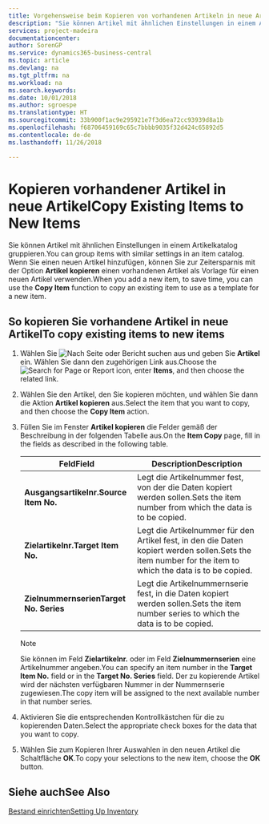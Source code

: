 ```yaml
---
title: Vorgehensweise beim Kopieren von vorhandenen Artikeln in neue Artikel
description: "Sie können Artikel mit ähnlichen Einstellungen in einem Artikelkatalog gruppieren. Wenn Sie einen neuen Artikel hinzufügen, können Sie zur Zeitersparnis mit der Option **Artikel kopieren** einen vorhandenen Artikel als Vorlage für einen neuen Artikel verwenden."
services: project-madeira
documentationcenter: 
author: SorenGP
ms.service: dynamics365-business-central
ms.topic: article
ms.devlang: na
ms.tgt_pltfrm: na
ms.workload: na
ms.search.keywords: 
ms.date: 10/01/2018
ms.author: sgroespe
ms.translationtype: HT
ms.sourcegitcommit: 33b900f1ac9e295921e7f3d6ea72cc93939d8a1b
ms.openlocfilehash: f68706459169c65c7bbbb9035f32d424c65892d5
ms.contentlocale: de-de
ms.lasthandoff: 11/26/2018

---
```

# <a name="copy-existing-items-to-new-items"></a><span data-ttu-id="e6e48-104">Kopieren vorhandener Artikel in neue Artikel</span><span class="sxs-lookup"><span data-stu-id="e6e48-104">Copy Existing Items to New Items</span></span>
<span data-ttu-id="e6e48-105">Sie können Artikel mit ähnlichen Einstellungen in einem Artikelkatalog gruppieren.</span><span class="sxs-lookup"><span data-stu-id="e6e48-105">You can group items with similar settings in an item catalog.</span></span> <span data-ttu-id="e6e48-106">Wenn Sie einen neuen Artikel hinzufügen, können Sie zur Zeitersparnis mit der Option **Artikel kopieren** einen vorhandenen Artikel als Vorlage für einen neuen Artikel verwenden.</span><span class="sxs-lookup"><span data-stu-id="e6e48-106">When you add a new item, to save time, you can use the **Copy Item** function to copy an existing item to use as a template for a new item.</span></span>  

## <a name="to-copy-existing-items-to-new-items"></a><span data-ttu-id="e6e48-107">So kopieren Sie vorhandene Artikel in neue Artikel</span><span class="sxs-lookup"><span data-stu-id="e6e48-107">To copy existing items to new items</span></span>  

1.  <span data-ttu-id="e6e48-108">Wählen Sie ![Nach Seite oder Bericht suchen](../../media/ui-search/search_small.png "Symbol nach Seite oder Bericht suchen") aus und geben Sie **Artikel** ein. Wählen Sie dann den zugehörigen Link aus.</span><span class="sxs-lookup"><span data-stu-id="e6e48-108">Choose the ![Search for Page or Report](../../media/ui-search/search_small.png "Search for Page or Report icon") icon, enter **Items**, and then choose the related link.</span></span>  
2.  <span data-ttu-id="e6e48-109">Wählen Sie den Artikel, den Sie kopieren möchten, und wählen Sie dann die Aktion **Artikel kopieren** aus.</span><span class="sxs-lookup"><span data-stu-id="e6e48-109">Select the item that you want to copy, and then choose the **Copy Item** action.</span></span>  
3.  <span data-ttu-id="e6e48-110">Füllen Sie im Fenster **Artikel kopieren** die Felder gemäß der Beschreibung in der folgenden Tabelle aus.</span><span class="sxs-lookup"><span data-stu-id="e6e48-110">On the **Item Copy** page, fill in the fields as described in the following table.</span></span>  

    |<span data-ttu-id="e6e48-111">Feld</span><span class="sxs-lookup"><span data-stu-id="e6e48-111">Field</span></span>|<span data-ttu-id="e6e48-112">Description</span><span class="sxs-lookup"><span data-stu-id="e6e48-112">Description</span></span>|  
    |---------------------------------|---------------------------------------|  
    |<span data-ttu-id="e6e48-113">**Ausgangsartikelnr.**</span><span class="sxs-lookup"><span data-stu-id="e6e48-113">**Source Item No.**</span></span>|<span data-ttu-id="e6e48-114">Legt die Artikelnummer fest, von der die Daten kopiert werden sollen.</span><span class="sxs-lookup"><span data-stu-id="e6e48-114">Sets the item number from which the data is to be copied.</span></span>|  
    |<span data-ttu-id="e6e48-115">**Zielartikelnr.**</span><span class="sxs-lookup"><span data-stu-id="e6e48-115">**Target Item No.**</span></span>|<span data-ttu-id="e6e48-116">Legt die Artikelnummer für den Artikel fest, in den die Daten kopiert werden sollen.</span><span class="sxs-lookup"><span data-stu-id="e6e48-116">Sets the item number for the item to which the data is to be copied.</span></span>|  
    |<span data-ttu-id="e6e48-117">**Zielnummernserien**</span><span class="sxs-lookup"><span data-stu-id="e6e48-117">**Target No. Series**</span></span>|<span data-ttu-id="e6e48-118">Legt die Artikelnummernserie fest, in die Daten kopiert werden sollen.</span><span class="sxs-lookup"><span data-stu-id="e6e48-118">Sets the item number series to which the data is to be copied.</span></span>|  

    > [!NOTE]  
    >  <span data-ttu-id="e6e48-119">Sie können im Feld **Zielartikelnr.** oder im Feld **Zielnummernserien** eine Artikelnummer angeben.</span><span class="sxs-lookup"><span data-stu-id="e6e48-119">You can specify an item number in the **Target Item No.** field or in the **Target No. Series** field.</span></span> <span data-ttu-id="e6e48-120">Der zu kopierende Artikel wird der nächsten verfügbaren Nummer in der Nummernserie zugewiesen.</span><span class="sxs-lookup"><span data-stu-id="e6e48-120">The copy item will be assigned to the next available number in that number series.</span></span>  

4.  <span data-ttu-id="e6e48-121">Aktivieren Sie die entsprechenden Kontrollkästchen für die zu kopierenden Daten.</span><span class="sxs-lookup"><span data-stu-id="e6e48-121">Select the appropriate check boxes for the data that you want to copy.</span></span>  
5.  <span data-ttu-id="e6e48-122">Wählen Sie zum Kopieren Ihrer Auswahlen in den neuen Artikel die Schaltfläche **OK**.</span><span class="sxs-lookup"><span data-stu-id="e6e48-122">To copy your selections to the new item, choose the **OK** button.</span></span>  

## <a name="see-also"></a><span data-ttu-id="e6e48-123">Siehe auch</span><span class="sxs-lookup"><span data-stu-id="e6e48-123">See Also</span></span>  
[<span data-ttu-id="e6e48-124">Bestand einrichten</span><span class="sxs-lookup"><span data-stu-id="e6e48-124">Setting Up Inventory</span></span>](../../inventory-setup-inventory.md)

